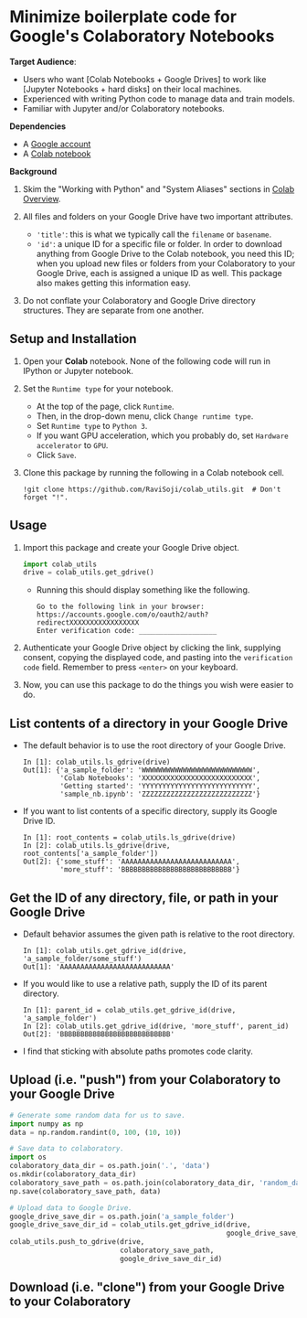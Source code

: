 # Minimize boilerplate code for Google's Colaboratory Notebooks

__Target Audience__:
- Users who want [Colab Notebooks + Google Drives] 
   to work like [Jupyter Notebooks + hard disks] on their local machines.
- Experienced with writing Python code to manage data and train models.
- Familiar with Jupyter and/or Colaboratory notebooks.

__Dependencies__
- A [Google account](https://accounts.google.com/signup)
- A [Colab notebook](https://colab.research.google.com/notebooks/welcome.ipynb#scrollTo=-Rh3-Vt9Nev9)

__Background__
1. Skim the \"Working with Python\" and \"System Aliases\" sections in 
    [Colab Overview](https://colab.research.google.com/notebooks/basic_features_overview.ipynb).

2. All files and folders on your Google Drive have two important attributes.
   - `'title'`: this is what we typically call the `filename` or `basename`.
   - `'id'`: a unique ID for a specific file or folder. 
      In order to download anything from Google Drive to the Colab notebook, 
       you need this ID; 
       when you upload new files or folders from your Colaboratory to your 
       Google Drive, each is assigned a unique ID as well.
      This package also makes getting this information easy.

3. Do not conflate your Colaboratory and Google Drive directory structures.
   They are separate from one another.

## Setup and Installation
1. Open your __Colab__ notebook. 
   None of the following code will run in IPython or Jupyter notebook.

2. Set the `Runtime type` for your notebook.
    - At the top of the page, click `Runtime`. 
    - Then, in the drop-down menu, click `Change runtime type`.
    - Set `Runtime type` to `Python 3`.
    - If you want GPU acceleration, which you probably do, 
       set `Hardware accelerator` to `GPU`.
    - Click `Save`.

3. Clone this package by running the following in a Colab notebook cell.
    ```
    !git clone https://github.com/RaviSoji/colab_utils.git  # Don't forget "!".
    ```

## Usage

1. Import this package and create your Google Drive object.
    ``` python
    import colab_utils
    drive = colab_utils.get_gdrive()
    ```

    - Running this should display something like the following.
       ```
       Go to the following link in your browser:
       https://accounts.google.com/o/oauth2/auth?redirectXXXXXXXXXXXXXXXXX
       Enter verification code: ___________________
       ```

2. Authenticate your Google Drive object by clicking the link,
    supplying consent, copying the displayed code, 
    and pasting into the `verification code` field.
   Remember to press `<enter>` on your keyboard.

3. Now, you can use this package to do the things you wish were easier to do.

## List contents of a directory in your Google Drive
- The default behavior is to use the root directory of your Google Drive.
  ```
  In [1]: colab_utils.ls_gdrive(drive)
  Out[1]: {'a_sample_folder': 'WWWWWWWWWWWWWWWWWWWWWWWWWWW',
           'Colab Notebooks': 'XXXXXXXXXXXXXXXXXXXXXXXXXXX',
           'Getting started': 'YYYYYYYYYYYYYYYYYYYYYYYYYYY',
           'sample_nb.ipynb': 'ZZZZZZZZZZZZZZZZZZZZZZZZZZZ'}
  ```
- If you want to list contents of a specific directory, 
   supply its Google Drive ID.
  ```
  In [1]: root_contents = colab_utils.ls_gdrive(drive)
  In [2]: colab_utils.ls_gdrive(drive, root_contents['a_sample_folder'])
  Out[2]: {'some_stuff': 'AAAAAAAAAAAAAAAAAAAAAAAAAAA',
           'more_stuff': 'BBBBBBBBBBBBBBBBBBBBBBBBBBB'}
  ```

## Get the ID of any directory, file, or path in your Google Drive
- Default behavior assumes the given path is relative to the root directory.
  ```
  In [1]: colab_utils.get_gdrive_id(drive, 'a_sample_folder/some_stuff')
  Out[1]: 'AAAAAAAAAAAAAAAAAAAAAAAAAAA'
  ```

- If you would like to use a relative path, 
   supply the ID of its parent directory.
  ```
  In [1]: parent_id = colab_utils.get_gdrive_id(drive, 'a_sample_folder')
  In [2]: colab_utils.get_gdrive_id(drive, 'more_stuff', parent_id)
  Out[2]: 'BBBBBBBBBBBBBBBBBBBBBBBBBBB'
  ```
- I find that sticking with absolute paths promotes code clarity.

## Upload (i.e. \"push\") from your Colaboratory to your Google Drive
``` python
# Generate some random data for us to save.
import numpy as np
data = np.random.randint(0, 100, (10, 10))

# Save data to colaboratory.
import os
colaboratory_data_dir = os.path.join('.', 'data')
os.mkdir(colaboratory_data_dir)
colaboratory_save_path = os.path.join(colaboratory_data_dir, 'random_data.npy')
np.save(colaboratory_save_path, data)

# Upload data to Google Drive.
google_drive_save_dir = os.path.join('a_sample_folder')
google_drive_save_dir_id = colab_utils.get_gdrive_id(drive,
                                                     google_drive_save_dir)
colab_utils.push_to_gdrive(drive,
                           colaboratory_save_path,
                           google_drive_save_dir_id)
```

## Download (i.e. \"clone\") from your Google Drive to your Colaboratory
